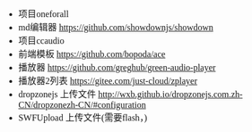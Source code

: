 <font face="SimSun" size=3>

- 项目oneforall
- md编辑器 https://github.com/showdownjs/showdown
- 项目ccaudio
- 前端模板 https://github.com/bopoda/ace
- 播放器   https://github.com/greghub/green-audio-player
- 播放器2列表 https://gitee.com/just-cloud/zplayer
- dropzonejs 上传文件 http://wxb.github.io/dropzonejs.com.zh-CN/dropzonezh-CN/#configuration
- SWFUpload 上传文件(需要flash，)

</font>